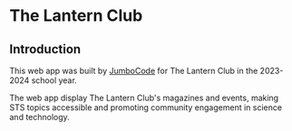# The Lantern Club

## Introduction

This web app was built by [JumboCode](https://jumbocode.org) for The Lantern Club in the 2023-2024 school year.

The web app display The Lantern Club's magazines and events, making STS topics accessible and promoting community engagement in science and technology.
